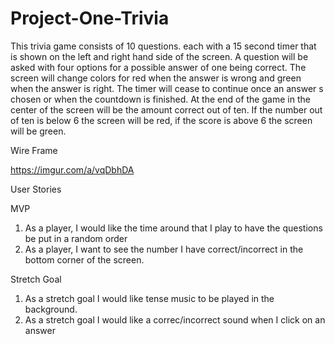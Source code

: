 # Project-One-Trivia

This trivia game consists of 10 questions. each with a 15 second timer that is shown on the left and right hand side of the screen. A question will be asked with four options for a possible answer of one being correct. The screen will change colors for red when the answer is wrong and green when the answer is right. The timer will cease to continue once an answer s chosen or when the countdown is finished. At the end of the game in the center of the screen will be the amount correct out of ten. If the number out of ten is below 6 the screen will be red, if the score is above 6 the screen will be green.

Wire Frame

https://imgur.com/a/vqDbhDA


User Stories

MVP

1. As a player, I would like the time around that I play to have the questions be put in a random order
2. As a player, I want to see the number I have correct/incorrect in the bottom corner of the screen.



Stretch Goal

1. As a stretch goal I would like tense music to be played in the background.
2. As a stretch goal I would like a correc/incorrect sound when I click on an answer
